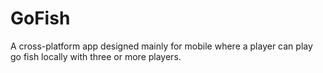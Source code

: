 # GoFish
A cross-platform app designed mainly for mobile where a player can play go fish locally with three or more players. 
